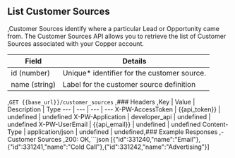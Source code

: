 ## List Customer Sources
,Customer Sources identify where a particular Lead or Opportunity came from. The Customer Sources API allows you to retrieve the list of Customer Sources associated with your Copper account.

|Field|Details|
|---|---|
|id (number)|Unique* identifier for the customer source.|
|name (string)|  Label for the customer source definition|
,```GET {{base_url}}/customer_sources```
,### Headers
,Key | Value | Description | Type
--- | --- | --- | ---
X-PW-AccessToken | {{api_token}} | undefined | undefined
X-PW-Application | developer_api | undefined | undefined
X-PW-UserEmail | {{api_email}} | undefined | undefined
Content-Type | application/json | undefined | undefined,### Example Responses
,- Customer Sources
,200: OK,```json
[{"id":331240,"name":"Email"},{"id":331241,"name":"Cold Call"},{"id":331242,"name":"Advertising"}]
```